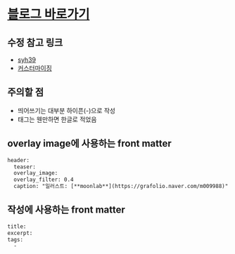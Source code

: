 # [블로그 바로가기](https://lala-ogu.github.io/)

## 수정 참고 링크
- [syh39](https://syh39.github.io/blog/github_blog_setting/)
- [커스터마이징](https://www.wonseoko.com/jekyll/minimal-mistakes/)

## 주의할 점
- 띄어쓰기는 대부분 하이픈(-)으로 작성
- 태그는 웬만하면 한글로 적었음

## overlay image에 사용하는 front matter
```html
header:
  teaser: 
  overlay_image: 
  overlay_filter: 0.4
  caption: "일러스트: [**moonlab**](https://grafolio.naver.com/m009988)"
```

## 작성에 사용하는 front matter
```html
title: 
excerpt: 
tags:
  -
```
